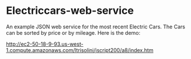 # Electriccars-web-service
An example JSON web service for the most recent Electric Cars.
The Cars can be sorted by price or by mileage.
Here is the demo:

http://ec2-50-18-9-93.us-west-1.compute.amazonaws.com/ltrisolini/jscript200/a8/index.htm



